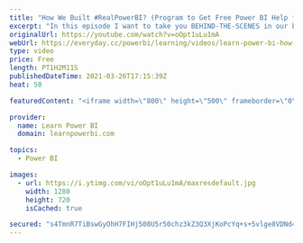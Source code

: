 ```yaml
---
title: "How We Built #RealPowerBI? (Program to Get Free Power BI Help for Your Business) 🔴TalkPowerBI LIVE"
excerpt: "In this episode I want to take you BEHIND-THE-SCENES in our business. And show you exactly how we built one of our unique programs:  ★#RealPowerBI: A Program to Get Free Power BI Help for Your Business★ 👉 Visit https://www.RealPowerBI.com  I will share everything, the highs-and-lows, the good-and-bad"
originalUrl: https://youtube.com/watch?v=oOpt1uLu1mA
webUrl: https://everyday.cc/powerbi/learning/videos/learn-power-bi-how-we-built-realpowerbi-program-to-get-free-power-bi-help-for-your-business-talkpowerbi-live/
type: video
price: Free
length: PT1H2M11S
publishedDateTime: 2021-03-26T17:15:39Z
heat: 50

featuredContent: "<iframe width=\"800\" height=\"500\" frameborder=\"0\" src=\"https://www.youtube.com/embed/oOpt1uLu1mA\" allow=\"accelerometer; autoplay; encrypted-media; gyroscope; picture-in-picture\" allowfullscreen></iframe>"

provider:
  name: Learn Power BI
  domain: learnpowerbi.com

topics:
  - Power BI

images:
  - url: https://i.ytimg.com/vi/oOpt1uLu1mA/maxresdefault.jpg
    width: 1280
    height: 720
    isCached: true

secured: "s4TmnR7TiBswGyOhH7FIHj508U5r50chz3kZ3Q3XjKoPcYq+s+5vlge8VDNd4/3C5a2pPAahahVgBGYxXOyXhxXX0S/dLI7YRxBX5U+TTsbHyiUfyFFtNd50oEBR03utIk0r9Q5xdBP2kgSTRBoDXnCIuqthcfp9JZJwF8MDztK2opEbqXDjor4qSQeEcW2XvOTTYqyolksywcs8zTzQRSGAi6PyflSAsMbvJl8asuDMD/tkDDFZdnU1VUb0xYCfJd0I9WeqagGF2bNgiJjx2DZGCe01azVeOKzg2/BDKZFuAgRKXgDFuwNKuuprOZh9/MnFJV1dzjCd8Wk/2+/msERe0yXHdevXnRFy2+jpKfjwtfUEgDvaaNbupyeiugIXq8DADIbKA/Co3uIQN4a2BnDai37B7sxe0I1D9aMY12E=;GAOVprt6KKE0OxXEhHOw6A=="
---
```


